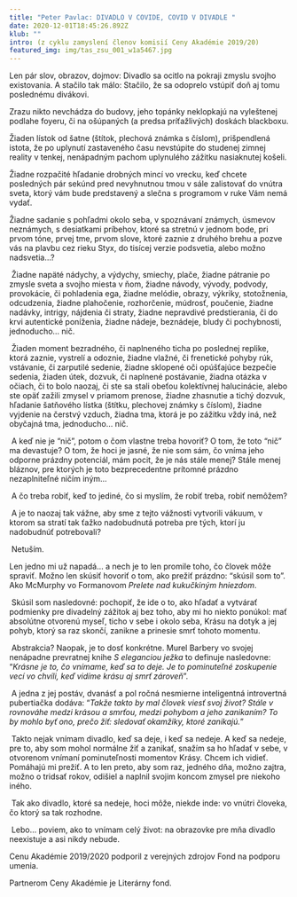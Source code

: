 ```yaml
---
title: "Peter Pavlac: DIVADLO V COVIDE, COVID V DIVADLE "
date: 2020-12-01T18:45:26.892Z
klub: ""
intro: (z cyklu zamyslení členov komisií Ceny Akadémie 2019/20)
featured_img: img/tas_zsu_001_w1a5467.jpg
---
```

Len pár slov, obrazov, dojmov: Divadlo sa ocitlo na pokraji zmyslu svojho existovania. A stačilo tak málo: Stačilo, že sa odoprelo vstúpiť doň aj tomu poslednému divákovi.

Zrazu nikto nevchádza do budovy, jeho topánky neklopkajú na vyleštenej podlahe foyeru, či na ošúpaných (a predsa príťažlivých) doskách blackboxu.

Žiaden lístok od šatne (štítok, plechová známka s číslom), prišpendlená istota, že po uplynutí zastaveného času nevstúpite do studenej zimnej reality v tenkej, nenápadným pachom uplynulého zážitku nasiaknutej košeli.

Žiadne rozpačité hľadanie drobných mincí vo vrecku, keď chcete posledných pár sekúnd pred nevyhnutnou tmou v sále zalistovať do vnútra sveta, ktorý vám bude predstavený a slečna s programom v ruke Vám nemá vydať.

Žiadne sadanie s pohľadmi okolo seba, v spoznávaní známych, úsmevov neznámych, s desiatkami príbehov, ktoré sa stretnú v jednom bode, pri prvom tóne, prvej tme, prvom slove, ktoré zaznie z druhého brehu a pozve vás na plavbu cez rieku Styx, do tisícej verzie podsvetia, alebo možno nadsvetia…?

 Žiadne napäté nádychy, a výdychy, smiechy, plače, žiadne pátranie po zmysle sveta a svojho miesta v ňom, žiadne návody, vývody, podvody, provokácie, či pohladenia ega, žiadne melódie, obrazy, výkriky, stotožnenia, odcudzenia, žiadne plahočenie, rozhorčenie, múdrosť, poučenie, žiadne nadávky, intrigy, nájdenia či straty, žiadne nepravdivé predstierania, či do krvi autentické poníženia, žiadne nádeje, beznádeje, bludy či pochybnosti, jednoducho… nič.

 Žiaden moment bezradného, či naplneného ticha po poslednej replike, ktorá zaznie, vystrelí a odoznie, žiadne vlažné, či frenetické pohyby rúk, vstávanie, či zarputilé sedenie, žiadne sklopené oči opúšťajúce bezpečie sedenia, žiaden útek, dozvuk, či naplnené postávanie, žiadna otázka v očiach, či to bolo naozaj, či ste sa stali obeťou kolektívnej halucinácie, alebo ste opäť zažili zmysel v priamom prenose, žiadne zhasnutie a tichý dozvuk, hľadanie šatňového lístka (štítku, plechovej známky s číslom), žiadne vyjdenie na čerstvý vzduch, žiadna tma, ktorá je po zážitku vždy iná, než obyčajná tma, jednoducho… nič.

 A keď nie je “nič”, potom o čom vlastne treba hovoriť? O tom, že toto “nič” ma devastuje? O tom, že hoci je jasné, že nie som sám, čo vníma jeho odporne prázdny potenciál, mám pocit, že je nás stále menej? Stále menej bláznov, pre ktorých je toto bezprecedentne prítomné prázdno nezaplniteľné ničím iným…

 A čo treba robiť, keď to jediné, čo si myslím, že robiť treba, robiť nemôžem?

 A je to naozaj tak vážne, aby sme z tejto vážnosti vytvorili vákuum, v ktorom sa stratí tak ťažko nadobudnutá potreba pre tých, ktorí ju nadobudnúť potrebovali?

 Netuším.

Len jedno mi už napadá… a nech je to len promile toho, čo človek môže spraviť. Možno len skúsiť hovoriť o tom, ako prežiť prázdno: “skúsil som to”. Ako McMurphy vo Formanovom *Prelete nad kukučkiným hniezdom*.

 Skúsil som nasledovné: pochopiť, že ide o to, ako hľadať a vytvárať podmienky pre divadelný zážitok aj bez toho, aby mi ho niekto ponúkol: mať absolútne otvorenú myseľ, ticho v sebe i okolo seba, Krásu na dotyk a jej pohyb, ktorý sa raz skončí, zanikne a prinesie smrť tohoto momentu.

 Abstrakcia? Naopak, je to dosť konkrétne. Murel Barbery vo svojej nenápadne prevratnej knihe *S eleganciou ježka* to definuje nasledovne: “*Krásne je to, čo vnímame, keď sa to deje. Je to pominuteľné zoskupenie vecí vo chvíli, keď vidíme krásu aj smrť zároveň*”.

 A jedna z jej postáv, dvanásť a pol ročná nesmierne inteligentná introvertná pubertiačka dodáva: “*Takže takto by mal človek viesť svoj život? Stále v rovnováhe medzi krásou a smrťou, medzi pohybom a jeho zanikaním? To by mohlo byť ono, prečo žiť: sledovať okamžiky, ktoré zanikajú.*”

 Takto nejak vnímam divadlo, keď sa deje, i keď sa nedeje. A keď sa nedeje, pre to, aby som mohol normálne žiť a zanikať, snažím sa ho hľadať v sebe, v otvorenom vnímaní pominuteľnosti momentov Krásy. Chcem ich vidieť. Pomáhajú mi prežiť. A to len preto, aby som raz, jedného dňa, možno zajtra, možno o tridsať rokov, odišiel a naplnil svojim koncom zmysel pre niekoho iného.

 Tak ako divadlo, ktoré sa nedeje, hoci môže, niekde inde: vo vnútri človeka, čo ktorý sa tak rozhodne.

 Lebo… poviem, ako to vnímam celý život: na obrazovke pre mňa divadlo neexistuje a asi nikdy nebude.

Cenu Akadémie 2019/2020 podporil z verejných zdrojov Fond na podporu umenia.

Partnerom Ceny Akadémie je Literárny fond.
